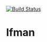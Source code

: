 [![Build Status](https://travis-ci.org/techyteam/Ifman.svg?branch=develop)](https://travis-ci.org/techyteam/Ifman)

# Ifman